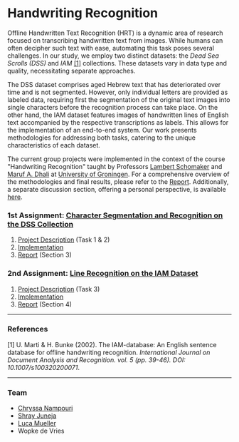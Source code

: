 # Handwriting Recognition
<!--
Offline Handwritten Text Recognition (HRT) is an active field of research that deals with the transcription of handwritten text contained in images. For humans this is mostly trivial (depending on the handwriting), but there are a number of challenges with the automation of this task. We received two datasets, the Dead Sea Scrolls (DSS) and IAM lines. Both differ in type and quality of the data and therefore require separate approaches. The DSS dataset contains
text in Hebrew which has decayed due to age and is not segmented. Only single letters are given as labeled data, so the text images have to be segmented into single characters which can be then recognized. In the case of the IAM dataset, all initial text has been segmented into lines. These contain text in English and come with transcriptions as labels, so an end-to-end system can be implemented. Methodologies for solving both tasks are presented in this work.
-->

Offline Handwritten Text Recognition (HRT) is a dynamic area of research focused on transcribing handwritten text from images. While humans can often decipher such text with ease, automating this task poses several challenges. In our study, we employ two distinct datasets: the *Dead Sea Scrolls (DSS)* and *IAM* [[1]](#1) collections. These datasets vary in data type and quality, necessitating separate approaches. 

The DSS dataset comprises aged Hebrew text that has deteriorated over time and is not segmented. However, only individual letters are provided as labeled data, requiring first the segmentation of the original text images into single characters before the recognition process can take place. On the other hand, the IAM dataset features images of handwritten lines of English text accompanied by the respective transcriptions as labels. This allows for the implementation of an end-to-end system. Our work presents methodologies for addressing both tasks, catering to the unique characteristics of each dataset.

The current group projects were implemented in the context of the course "Handwriting Recognition" taught by Professors [Lambert Schomaker](https://www.ai.rug.nl/~lambert/) and [Maruf A. Dhali](https://www.rug.nl/staff/m.a.dhali/) at [University of Groningen](https://www.rug.nl/). For a comprehensive overview of the methodologies and final results, please refer to the [Report](https://github.com/ChryssaNab/Handwriting-Recognition/blob/main/report/report.pdf). Additionally, a separate discussion section, offering a personal perspective, is available [here](https://github.com/ChryssaNab/Handwriting-Recognition/blob/main/report/discussion.pdf). 

### 1st Assignment: [Character Segmentation and Recognition on the DSS Collection](https://github.com/ChryssaNab/Handwriting-Recognition/tree/main/character_recognition)
1. [Project Description](https://github.com/ChryssaNab/Handwriting-Recognition/blob/main/HWR_Project_description.pdf) (Task 1 & 2)
2. [Implementation](https://github.com/ChryssaNab/Handwriting-Recognition/tree/main/character_recognition/src)
3. [Report](https://github.com/ChryssaNab/Handwriting-Recognition/blob/main/report/report.pdf) (Section 3)
### 2nd Assignment: [Line Recognition on the IAM Dataset](https://github.com/ChryssaNab/Handwriting-Recognition/tree/main/line_recognition)
1. [Project Description](https://github.com/ChryssaNab/Handwriting-Recognition/blob/main/HWR_Project_description.pdf) (Task 3)
2. [Implementation](https://github.com/ChryssaNab/Handwriting-Recognition/tree/main/line_recognition/src)
3. [Report](https://github.com/ChryssaNab/Handwriting-Recognition/blob/main/report/report.pdf) (Section 4)

---

### References 

<a id="1">[1]</a> 
U. Marti & H. Bunke (2002). The IAM-database: An English sentence database for offline handwriting recognition. *International Journal on Document Analysis and Recognition. vol. 5 (pp. 39-46). DOI: 10.1007/s100320200071*. 

---

### Team

- [Chryssa Nampouri](https://github.com/ChryssaNab)
- [Shray Juneja](https://github.com/Shray15)
- [Luca Mueller](https://github.com/Luca-Mueller)
- Wopke de Vries
